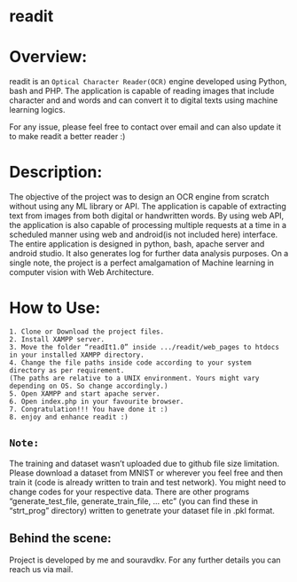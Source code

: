 # readit


# Overview:

readit is an `Optical Character Reader(OCR)` engine developed using Python, bash and PHP. The application is capable of reading images that include character and and words and can convert it to digital texts using machine learning logics. 

For any issue, please feel free to contact over email and can also update it to make readit a better reader :)


# Description:

The objective of the project was to design an OCR engine from scratch without using any ML library or API. The application is capable of extracting text from images from both digital or handwritten words. By using web API, the application is also capable of processing multiple requests at a time in a scheduled manner using web and android(is not included here) interface. The entire application is designed in python, bash, apache server and android studio. It also generates log for further data analysis purposes. On a single note, the project is a perfect amalgamation of Machine learning in computer vision with Web Architecture.


# How to Use:

    1. Clone or Download the project files.
    2. Install XAMPP server.
    3. Move the folder “readIt1.0” inside .../readit/web_pages to htdocs in your installed XAMPP directory.
    4. Change the file paths inside code according to your system directory as per requirement. 
    (The paths are relative to a UNIX environment. Yours might vary depending on OS. So change accordingly.)
    5. Open XAMPP and start apache server.
    6. Open index.php in your favourite browser.
    7. Congratulation!!! You have done it :)
    8. enjoy and enhance readit :)
    
    
## `Note:` 

The training and dataset wasn’t uploaded due to github file size limitation. Please download a dataset from MNIST or wherever you feel free and then train it (code is already written to train and test network). You might need to change codes for your respective data. There are other programs “generate_test_file, generate_train_file, ... etc” (you can find these in “strt_prog” directory) written to genetrate your dataset file in .pkl format.
    

## Behind the scene:
Project is developed by me and souravdkv. For any further details you can reach us via mail.
